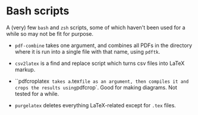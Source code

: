 # Bash scripts
A (very) few `bash` and `zsh` scripts, some of which haven't been used for a while so may not be fit for purpose.

* `pdf-combine` takes one argument, and combines all PDFs in the directory where it is run into a single file with that name, using `pdftk`.

* `csv2latex` is a find and replace script which turns csv files into LaTeX markup.

* ``pdfcroplatex` takes a`.tex` file as an argument, then compiles it and crops the results using `pdfcrop`. Good for making diagrams. Not tested for a while.

* `purgelatex` deletes everything LaTeX-related except for `.tex` files.
